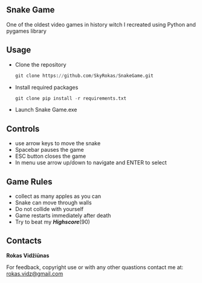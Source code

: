 ## Snake Game
One of the oldest video games in history witch I recreated using Python and pygames library
## Usage
* Clone the repository
   ``` python
  git clone https://github.com/SkyRokas/SnakeGame.git
   ```
* Install required packages
   ``` python
  git clone pip install -r requirements.txt
   ```
* Launch Snake Game.exe

## Controls
* use arrow keys to move the snake
* Spacebar pauses the game
* ESC button closes the game
* In menu use arrow up/down to navigate and ENTER to select

## Game Rules
* collect as many apples as you can
* Snake can move through walls
* Do not collide with yourself
* Game restarts immediately after death
* Try to beat my ***Highscore***(90)

## Contacts
**Rokas Vidžiūnas**   

For feedback, copyright use or with any other quastions contact me at: rokas.vidz@gmail.com
